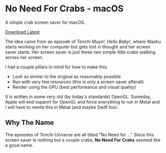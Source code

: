 # No Need For Crabs - macOS
A simple crab screen saver for macOS.

[Download Latest](https://github.com/noyhrynban/no-need-for-crabs-macos/releases/latest/download/No.Need.For.Crabs.zip)

The idea came from an episode of *Tenchi Muyo!*, *Hello Baby!*, where Washu starts working on her computer but gets lost in thought and her screen saver starts. Her screen saver is just these two simple little crabs walking across her screen.

I had a couple pillars in mind for how to make this:
 - Look as similar to the original as reasonably possible
 - Run with very few resources (this is only a screen saver afterall)
 - Render using the GPU (best performance and visual quality)

It is written in some very old (by today's standards) OpenGL. Someday, Apple will end support for OpenGL and force everything to run in Metal and I will have to rewite this in Metal (and maybe Swift too).

## Why The Name

The episodes of *Tenchi Universe* are all titled "No Need for ..." Since this screen saver is nothing but a couple crabs, **No Need For Crabs** seemed like a good name.
